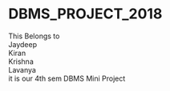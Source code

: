 # DBMS_PROJECT_2018
This Belongs to <br>
Jaydeep <br>
Kiran <br>
Krishna <br>
Lavanya <br>
it is our 4th sem DBMS Mini Project 

